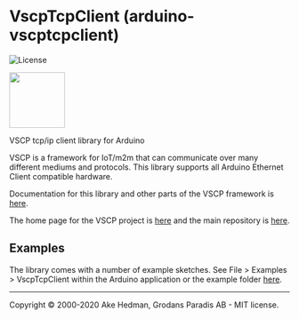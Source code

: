 # VscpTcpClient (arduino-vscptcpclient)

![License](https://img.shields.io/badge/license-MIT-blue.svg)


<img src="https://vscp.org/images/logo.png" width="100">

VSCP tcp/ip client library for Arduino

VSCP is a framework for IoT/m2m that can communicate over many different mediums and protocols. This library supports all Arduino Ethernet Client compatible hardware.

Documentation for this library and other parts of the VSCP framework is [here](https://docs.vscp.org).

The home page for the VSCP project is [here](https://www.vscp.org) and the main repository is [here](https://github.com/grodansparadis/vscp).

## Examples

The library comes with a number of example sketches. See File > Examples > VscpTcpClient within the Arduino application or the example folder [here](https://github.com/grodansparadis/arduino-vscptcpclient/tree/master/examples).

---

Copyright © 2000-2020 Ake Hedman, Grodans Paradis AB - MIT license.


